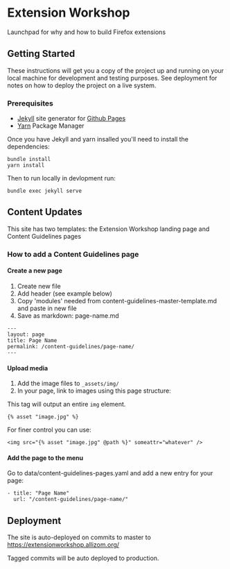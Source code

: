 # Extension Workshop

Launchpad for why and how to build Firefox extensions

## Getting Started

These instructions will get you a copy of the project up and running on your local machine for development and testing purposes. See deployment for notes on how to deploy the project on a live system.

### Prerequisites

* [Jekyll](https://jekyllrb.com) site generator for [Github Pages](https://pages.github.com)
* [Yarn](https://yarnpkg.com/en/) Package Manager

Once you have Jekyll and yarn insalled you'll need to install the dependencies:

```
bundle install
yarn install
```

Then to run locally in devlopment run:

```
bundle exec jekyll serve
```


## Content Updates

This site has two templates: the Extension Workshop landing page and Content Guidelines pages

### How to add a Content Guidelines page

#### Create a new page

1. Create new file
2. Add header (see example below)
3. Copy 'modules' needed from content-guidelines-master-template.md and paste in new file
4. Save as markdown: page-name.md

```
---
layout: page
title: Page Name
permalink: /content-guidelines/page-name/
---
```

#### Upload media

1. Add the image files to `_assets/img/`
2. In your page, link to images using this page structure:

This tag will output an entire `img` element.

```
{% asset "image.jpg" %}
```

For finer control you can use:

```
<img src="{% asset "image.jpg" @path %}" someattr="whatever" />
```


#### Add the page to the menu

Go to data/content-guidelines-pages.yaml and add a new entry for your page:

```
- title: "Page Name"
  url: "/content-guidelines/page-name/"

```

## Deployment

The site is auto-deployed on commits to master to https://extensionworkshop.allizom.org/

Tagged commits will be auto deployed to production.
